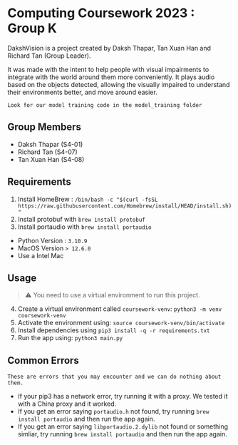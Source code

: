 # Computing Coursework 2023 : Group K
DakshVision is a project created by Daksh Thapar, Tan Xuan Han and Richard Tan (Group Leader).

It was made with the intent to help people with visual impairments to integrate with the world around them more conveniently. It plays audio based on the objects detected, allowing the visually impaired to understand their environments better, and move around easier.

`Look for our model training code in the model_training folder`

## Group Members

- Daksh Thapar (S4-01)
- Richard Tan (S4-07)
- Tan Xuan Han (S4-08)

## Requirements

1. Install HomeBrew : `/bin/bash -c "$(curl -fsSL https://raw.githubusercontent.com/Homebrew/install/HEAD/install.sh)"`
2. Install protobuf with `brew install protobuf`
3. Install portaudio with `brew install portaudio` 
- Python Version : `3.10.9`
- MacOS Version `> 12.6.0`
- Use a Intel Mac

## Usage

> :warning: You need to use a virtual environment to run this project.

4. Create a virtual environment called `coursework-venv`: `python3 -m venv coursework-venv`
5. Activate the environment using: `source coursework-venv/bin/activate`
6. Install dependencies using `pip3 install -q -r requirements.txt`
7. Run the app using: `python3 main.py`

## Common Errors

`These are errors that you may encounter and we can do nothing about them.`
- If your pip3 has a network error, try running it with a proxy. We tested it with a China proxy and it worked. 
- If you get an error saying `portaudio.h` not found, try running `brew install portaudio` and then run the app again.
- If you get an error saying `libportaudio.2.dylib` not found or something simliar, try running `brew install portaudio` and then run the app again.